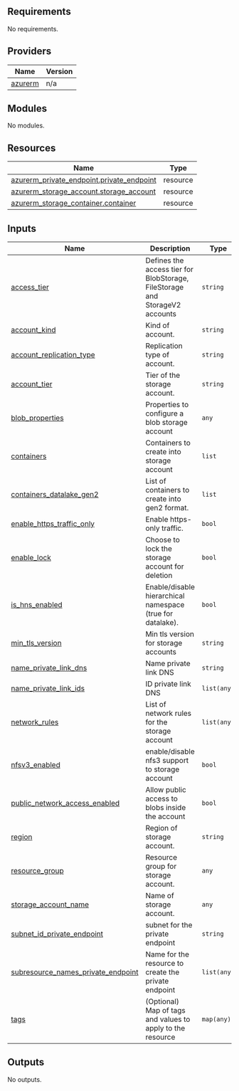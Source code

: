 ## Requirements

No requirements.

## Providers

| Name | Version |
|------|---------|
| <a name="provider_azurerm"></a> [azurerm](#provider\_azurerm) | n/a |

## Modules

No modules.

## Resources

| Name | Type |
|------|------|
| [azurerm_private_endpoint.private_endpoint](https://registry.terraform.io/providers/hashicorp/azurerm/latest/docs/resources/private_endpoint) | resource |
| [azurerm_storage_account.storage_account](https://registry.terraform.io/providers/hashicorp/azurerm/latest/docs/resources/storage_account) | resource |
| [azurerm_storage_container.container](https://registry.terraform.io/providers/hashicorp/azurerm/latest/docs/resources/storage_container) | resource |

## Inputs

| Name | Description | Type | Default | Required |
|------|-------------|------|---------|:--------:|
| <a name="input_access_tier"></a> [access\_tier](#input\_access\_tier) | Defines the access tier for BlobStorage, FileStorage and StorageV2 accounts | `string` | `"Hot"` | no |
| <a name="input_account_kind"></a> [account\_kind](#input\_account\_kind) | Kind of account. | `string` | `"Storage"` | no |
| <a name="input_account_replication_type"></a> [account\_replication\_type](#input\_account\_replication\_type) | Replication type of account. | `string` | `"LRS"` | no |
| <a name="input_account_tier"></a> [account\_tier](#input\_account\_tier) | Tier of the storage account. | `string` | `"Standard"` | no |
| <a name="input_blob_properties"></a> [blob\_properties](#input\_blob\_properties) | Properties to configure a blob storage account | `any` | `{}` | no |
| <a name="input_containers"></a> [containers](#input\_containers) | Containers to create into storage account | `list` | `[]` | no |
| <a name="input_containers_datalake_gen2"></a> [containers\_datalake\_gen2](#input\_containers\_datalake\_gen2) | List of containers to create into gen2 format. | `list` | `[]` | no |
| <a name="input_enable_https_traffic_only"></a> [enable\_https\_traffic\_only](#input\_enable\_https\_traffic\_only) | Enable https-only traffic. | `bool` | `false` | no |
| <a name="input_enable_lock"></a> [enable\_lock](#input\_enable\_lock) | Choose to lock the storage account for deletion | `bool` | `false` | no |
| <a name="input_is_hns_enabled"></a> [is\_hns\_enabled](#input\_is\_hns\_enabled) | Enable/disable hierarchical namespace (true for datalake). | `bool` | `false` | no |
| <a name="input_min_tls_version"></a> [min\_tls\_version](#input\_min\_tls\_version) | Min tls version for storage accounts | `string` | `"TLS1_2"` | no |
| <a name="input_name_private_link_dns"></a> [name\_private\_link\_dns](#input\_name\_private\_link\_dns) | Name private link DNS | `string` | `null` | no |
| <a name="input_name_private_link_ids"></a> [name\_private\_link\_ids](#input\_name\_private\_link\_ids) | ID private link DNS | `list(any)` | `[]` | no |
| <a name="input_network_rules"></a> [network\_rules](#input\_network\_rules) | List of network rules for the storage account | `list(any)` | `[]` | no |
| <a name="input_nfsv3_enabled"></a> [nfsv3\_enabled](#input\_nfsv3\_enabled) | enable/disable nfs3 support to storage account | `bool` | `false` | no |
| <a name="input_public_network_access_enabled"></a> [public\_network\_access\_enabled](#input\_public\_network\_access\_enabled) | Allow public access to blobs inside the account | `bool` | `true` | no |
| <a name="input_region"></a> [region](#input\_region) | Region of storage account. | `string` | `"eastus"` | no |
| <a name="input_resource_group"></a> [resource\_group](#input\_resource\_group) | Resource group for storage account. | `any` | n/a | yes |
| <a name="input_storage_account_name"></a> [storage\_account\_name](#input\_storage\_account\_name) | Name of storage account. | `any` | n/a | yes |
| <a name="input_subnet_id_private_endpoint"></a> [subnet\_id\_private\_endpoint](#input\_subnet\_id\_private\_endpoint) | subnet for the private endpoint | `string` | `null` | no |
| <a name="input_subresource_names_private_endpoint"></a> [subresource\_names\_private\_endpoint](#input\_subresource\_names\_private\_endpoint) | Name for the resource to create the private endpoint | `list(any)` | <pre>[<br>  "blob"<br>]</pre> | no |
| <a name="input_tags"></a> [tags](#input\_tags) | (Optional) Map of tags and values to apply to the resource | `map(any)` | `{}` | no |

## Outputs

No outputs.